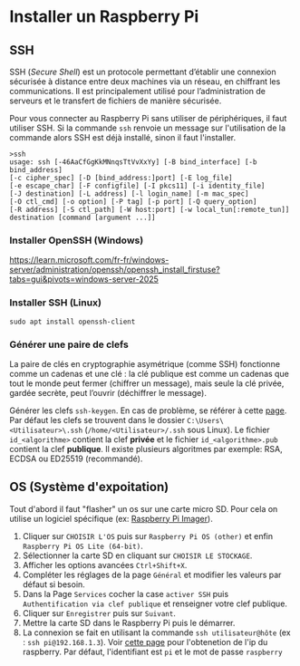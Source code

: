 # Installer un Raspberry Pi

## SSH

SSH (_Secure Shell_) est un protocole permettant d’établir une connexion sécurisée à distance entre deux machines via un réseau, en chiffrant les communications. Il est principalement utilisé pour l’administration de serveurs et le transfert de fichiers de manière sécurisée.

Pour vous connecter au Raspberry Pi sans utiliser de périphériques, il faut utiliser SSH. Si la commande `ssh` renvoie un message sur l'utilisation de la commande alors SSH est déjà installé, sinon il faut l'installer.
```
>ssh
usage: ssh [-46AaCfGgKkMNnqsTtVvXxYy] [-B bind_interface] [-b bind_address]
[-c cipher_spec] [-D [bind_address:]port] [-E log_file]
[-e escape_char] [-F configfile] [-I pkcs11] [-i identity_file]
[-J destination] [-L address] [-l login_name] [-m mac_spec]
[-O ctl_cmd] [-o option] [-P tag] [-p port] [-Q query_option]
[-R address] [-S ctl_path] [-W host:port] [-w local_tun[:remote_tun]]
destination [command [argument ...]]
```
### Installer OpenSSH (Windows)
https://learn.microsoft.com/fr-fr/windows-server/administration/openssh/openssh_install_firstuse?tabs=gui&pivots=windows-server-2025

### Installer SSH (Linux)
`sudo apt install openssh-client`

### Générer une paire de clefs

La paire de clés en cryptographie asymétrique (comme SSH) fonctionne comme un cadenas et une clé : la clé publique est comme un cadenas que tout le monde peut fermer (chiffrer un message), mais seule la clé privée, gardée secrète, peut l’ouvrir (déchiffrer le message).

Générer les clefs `ssh-keygen`. En cas de problème, se référer à cette [page](https://learn.microsoft.com/en-us/windows-server/administration/openssh/openssh_keymanagement).
Par défaut les clefs se trouvent dans le dossier `C:\Users\<Utilisateur>\.ssh` (`/home/<Utilisateur>/.ssh` sous Linux). Le fichier `id_<algorithme>` contient la clef **privée** et le fichier `id_<algorithme>.pub` contient la clef **publique**. Il existe plusieurs algoritmes par exemple: RSA, ECDSA ou ED25519 (recommandé).

## OS (Système d'expoitation)

Tout d'abord il faut "flasher" un os sur une carte micro SD. Pour cela on utilise un logiciel spécifique (ex: [Raspberry Pi Imager](https://www.raspberrypi.com/software/)).
1. Cliquer sur `CHOISIR L'OS` puis sur `Raspberry Pi OS (other)` et enfin `Raspberry Pi OS Lite (64-bit)`.
2. Sélectionner la carte SD en cliquant sur `CHOISIR LE STOCKAGE`.
3. Afficher les options avancées `Ctrl+Shift+X`.
4. Compléter les réglages de la page `Général` et modifier les valeurs par défaut si besoin.
5. Dans la Page `Services` cocher la case `activer SSH` puis `Authentification via clef publique` et renseigner votre clef publique.
6. Cliquer sur `Enregistrer` puis sur `Suivant`.
7. Mettre la carte SD dans le Raspberry Pi puis le démarrer.
8. La connexion se fait en utilisant la commande `ssh utilisateur@hôte` (ex : `ssh pi@192.168.1.3`). Voir [cette page](../Autres/ip_discovery.md) pour l'obtenetion de l'ip du raspberry. Par défaut, l'identifiant est `pi` et le mot de passe `raspberry`